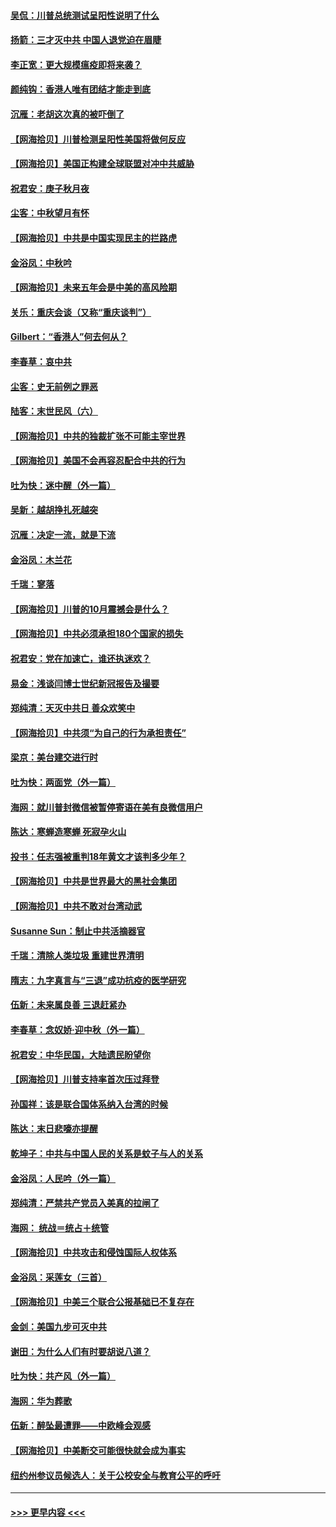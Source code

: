 #### [吴侃：川普总统测试呈阳性说明了什么](../pages/nsc993/n12451869.md?t=10050351) 
#### [扬箭：三才灭中共 中国人退党迫在眉睫](../pages/nsc993/n12451842.md?t=10050351) 
#### [李正宽：更大规模瘟疫即将来袭？](../pages/nsc993/n12451455.md?t=10050351) 
#### [颜纯钩：香港人唯有团结才能走到底](../pages/nsc993/n12450870.md?t=10050351) 
#### [沉雁：老胡这次真的被吓倒了](../pages/nsc993/n12449796.md?t=10050351) 
#### [【网海拾贝】川普检测呈阳性美国将做何反应](../pages/nsc993/n12449042.md?t=10050351) 
#### [【网海拾贝】美国正构建全球联盟对冲中共威胁](../pages/nsc993/n12446580.md?t=10050351) 
#### [祝君安：庚子秋月夜](../pages/nsc993/n12445870.md?t=10050351) 
#### [尘客：中秋望月有怀](../pages/nsc993/n12444632.md?t=10050351) 
#### [【网海拾贝】中共是中国实现民主的拦路虎](../pages/nsc993/n12443573.md?t=10050351) 
#### [金浴凤：中秋吟](../pages/nsc993/n12441773.md?t=10050351) 
#### [【网海拾贝】未来五年会是中美的高风险期](../pages/nsc993/n12440760.md?t=10050351) 
#### [关乐：重庆会谈（又称“重庆谈判”）](../pages/nsc993/n12437525.md?t=10050351) 
#### [Gilbert：“香港人”何去何从？](../pages/nsc993/n12435894.md?t=10050351) 
#### [李春草：哀中共](../pages/nsc993/n12435874.md?t=10050351) 
#### [尘客：史无前例之罪恶](../pages/nsc993/n12435762.md?t=10050351) 
#### [陆客：末世民风（六）](../pages/nsc993/n12435354.md?t=10050351) 
#### [【网海拾贝】中共的独裁扩张不可能主宰世界](../pages/nsc993/n12435151.md?t=10050351) 
#### [【网海拾贝】美国不会再容忍配合中共的行为](../pages/nsc993/n12433808.md?t=10050351) 
#### [吐为快：迷中醒（外一篇）](../pages/nsc993/n12433585.md?t=10050351) 
#### [吴新：越胡挣扎死越突](../pages/nsc993/n12433562.md?t=10050351) 
#### [沉雁：决定一流，就是下流](../pages/nsc993/n12432128.md?t=10050351) 
#### [金浴凤：木兰花](../pages/nsc993/n12432124.md?t=10050351) 
#### [千瑞：寥落](../pages/nsc993/n12432071.md?t=10050351) 
#### [【网海拾贝】川普的10月震撼会是什么？](../pages/nsc993/n12431624.md?t=10050351) 
#### [【网海拾贝】中共必须承担180个国家的损失](../pages/nsc993/n12428893.md?t=10050351) 
#### [祝君安：党在加速亡，谁还执迷欢？](../pages/nsc993/n12428652.md?t=10050351) 
#### [易金：浅谈闫博士世纪新冠报告及撮要](../pages/nsc993/n12426822.md?t=10050351) 
#### [郑纯清：天灭中共日 善众欢笑中](../pages/nsc993/n12426784.md?t=10050351) 
#### [【网海拾贝】中共须“为自己的行为承担责任”](../pages/nsc993/n12426067.md?t=10050351) 
#### [梁京：美台建交进行时](../pages/nsc993/n12424066.md?t=10050351) 
#### [吐为快：两面党（外一篇）](../pages/nsc993/n12424043.md?t=10050351) 
#### [海网：就川普封微信被暂停寄语在美有良微信用户](../pages/nsc993/n12424021.md?t=10050351) 
#### [陈达：寒蝉造寒蝉 死寂孕火山](../pages/nsc993/n12423958.md?t=10050351) 
#### [投书：任志强被重判18年黄文才该判多少年？](../pages/nsc993/n12423672.md?t=10050351) 
#### [【网海拾贝】中共是世界最大的黑社会集团](../pages/nsc993/n12423543.md?t=10050351) 
#### [【网海拾贝】中共不敢对台湾动武](../pages/nsc993/n12421418.md?t=10050351) 
#### [Susanne Sun：制止中共活摘器官](../pages/nsc993/n12419654.md?t=10050351) 
#### [千瑞：清除人类垃圾 重建世界清明](../pages/nsc993/n12419414.md?t=10050351) 
#### [隋志：九字真言与“三退”成功抗疫的医学研究](../pages/nsc993/n12419248.md?t=10050351) 
#### [伍新：未来属良善 三退赶紧办](../pages/nsc993/n12418496.md?t=10050351) 
#### [李春草：念奴娇·迎中秋（外一篇）](../pages/nsc993/n12418465.md?t=10050351) 
#### [祝君安：中华民国，大陆遗民盼望你](../pages/nsc993/n12418089.md?t=10050351) 
#### [【网海拾贝】川普支持率首次压过拜登](../pages/nsc993/n12418050.md?t=10050351) 
#### [孙国祥：该是联合国体系纳入台湾的时候](../pages/nsc993/n12417369.md?t=10050351) 
#### [陈达：末日悲嚎亦提醒](../pages/nsc993/n12416736.md?t=10050351) 
#### [乾坤子：中共与中国人民的关系是蚊子与人的关系](../pages/nsc993/n12416632.md?t=10050351) 
#### [金浴凤：人民吟（外一篇）](../pages/nsc993/n12416567.md?t=10050351) 
#### [郑纯清：严禁共产党员入美真的拉闸了](../pages/nsc993/n12416550.md?t=10050351) 
#### [海网： 统战＝统占＋统管](../pages/nsc993/n12416404.md?t=10050351) 
#### [【网海拾贝】中共攻击和侵蚀国际人权体系](../pages/nsc993/n12416250.md?t=10050351) 
#### [金浴凤：采莲女（三首）](../pages/nsc993/n12415517.md?t=10050351) 
#### [【网海拾贝】中美三个联合公报基础已不复存在](../pages/nsc993/n12415054.md?t=10050351) 
#### [金剑：美国九步可灭中共](../pages/nsc993/n12413183.md?t=10050351) 
#### [谢田：为什么人们有时要胡说八道？](../pages/nsc993/n12411861.md?t=10050351) 
#### [吐为快：共产风（外一篇）](../pages/nsc993/n12411761.md?t=10050351) 
#### [海网：华为葬歌](../pages/nsc993/n12410381.md?t=10050351) 
#### [伍新：醉坠最遭罪——中欧峰会观感](../pages/nsc993/n12410364.md?t=10050351) 
#### [【网海拾贝】中美断交可能很快就会成为事实](../pages/nsc993/n12409495.md?t=10050351) 
#### [纽约州参议员候选人：关于公校安全与教育公平的呼吁](../pages/nsc993/n12409228.md?t=10050351) 

----
#### [ >>> 更早内容 <<< ](../indexes/nsc993-earlier.md)
